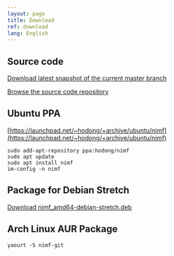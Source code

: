 ```yaml
---
layout: page
title: Download
ref: download
lang: English
---
```


## Source code

[Download latest snapshot of the current master branch](https://github.com/cogniti/nimf/archive/master.zip)

[Browse the source code repository](https://github.com/cogniti/nimf)

## Ubuntu PPA

[https://launchpad.net/~hodong/+archive/ubuntu/nimf](https://launchpad.net/~hodong/+archive/ubuntu/nimf)

```
sudo add-apt-repository ppa:hodong/nimf
sudo apt update
sudo apt install nimf
im-config -n nimf
```

## Package for Debian Stretch

[Download nimf_amd64-debian-stretch.deb](https://cogniti.github.io/nimf/download/nimf_amd64-debian-stretch.deb)

## Arch Linux AUR Package


```
yaourt -S nimf-git
```
